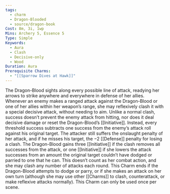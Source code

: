 ```yaml
---
tags:
  - charm
  - Dragon-Blooded
  - source/dragon-book
Cost: 8m, 3i, 1wp
Mins: Archery 5, Essence 5
Type: Simple
Keywords:
  - Aura
  - Clash
  - Decisive-only
  - Wood
Duration: Aura
Prerequisite Charms:
  - "[[Sparrow Dives at Hawk]]"
---
```

The Dragon-Blood sights along every possible line of attack, readying her arrows to strike anywhere and everywhere in defense of her allies. Whenever an enemy makes a ranged attack against the Dragon-Blood or one of her allies within her weapon’s range, she may reflexively clash it with a special decisive attack, without needing to aim. Unlike a normal clash, success doesn’t prevent the enemy attack from hitting, nor does it deal decisive damage or reset the Dragon-Blood’s [[Initiative]]. Instead, every threshold success subtracts one success from the enemy’s attack roll against his original target. The attacker still suffers the onslaught penalty of her attack, and if he misses his target, the −2 [[Defense]] penalty for losing a clash. The Dragon-Blood gains three [[Initiative]] if the clash removes all successes from the attack, or one [[Initiative]] if she lowers the attack successes from an amount the original target couldn’t have dodged or parried to one that he can. This doesn’t count as her combat action, and she may clash any number of attacks each round. This Charm ends if the Dragon-Blood attempts to dodge or parry, or if she makes an attack on her own turn (although she may use other [[Charms]] to clash, counterattack, or make reflexive attacks normally). This Charm can only be used once per scene.